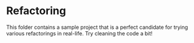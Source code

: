 # Refactoring
This folder contains a sample project that is a perfect candidate for trying various refactorings in real-life. Try cleaning the code a bit!